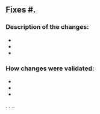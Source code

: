 ## Fixes #.


### Description of the changes:
-
-
-

### How changes were validated:
<!--Review https://github.com/Microsoft/calculator/blob/master/CONTRIBUTING.md and ensure all contributing requirements are met.

Specify how you tested your changes (i.e. manual/ad-hoc testing, automated testing, new automated tests added)-->
-
-
-

. . .. 
